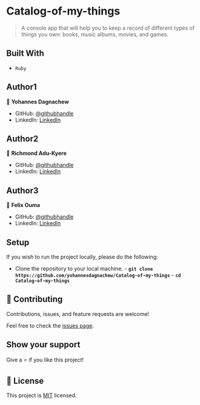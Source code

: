 # Catalog-of-my-things

> A console app that will help you to keep a record of different types of things you own: books, music albums, movies, and games.

## Built With

- `Ruby`

## Author1

👤 **Yohannes Dagnachew**

- GitHub: [@githubhandle](https://github.com/yohannesdagnachew/)
- LinkedIn: [LinkedIn](https://www.linkedin.com/in/yohannesdagnachew/)

## Author2

👤 **Richmond Adu-Kyere**

- GitHub: [@githubhandle](https://github.com/assadounto)
- LinkedIn: [LinkedIn](https://www.linkedin.com/in/rich-adukyere/)

## Author3

👤 **Felix Ouma**

- GitHub: [@githubhandle](https://github.com/Felix45)
- LinkedIn: [LinkedIn](https://www.linkedin.com/in/felix-ouma/)

## Setup

If you wish to run the project locally, please do the following:

- Clone the repository to your local machine. - **`git clone https://github.com/yohannesdagnachew/Catalog-of-my-things`** - **`cd Catalog-of-my-things`**

## 🤝 Contributing

Contributions, issues, and feature requests are welcome!

Feel free to check the [issues page](https://github.com/yohannesdagnachew/Catalog-of-my-things/issues).

## Show your support

Give a ⭐️ if you like this project!

## 📝 License

This project is [MIT](./MIT.md) licensed.